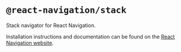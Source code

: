 # `@react-navigation/stack`

Stack navigator for React Navigation.

Installation instructions and documentation can be found on the [React Navigation website](https://reactnavigation.org/docs/stack-navigator/).
